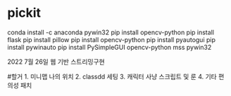 # pickit

conda install -c anaconda pywin32
pip install opencv-python
pip install flask
pip install pillow
pip install opencv-python
pip install pyautogui 
pip install pywinauto
pip install PySimpleGUI opencv-python mss pywin32


2022 7월 26일 웹 기반 스트리밍구현

#할거   1. 미니맵 나의 위치
        2. classdd 세팅
        3. 캐릭터 사냥 스크립트 및 룬
        4. 기타 편의성 패치